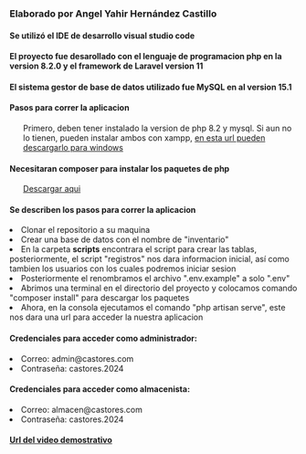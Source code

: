 <h3>Elaborado por Angel Yahir Hernández Castillo</h3>
<h4>Se utilizó el IDE de desarrollo visual studio code </h4> 
<h4>El proyecto fue desarollado con el lenguaje de programacion php en la version 8.2.0 y el framework de Laravel version 11 </h4> 
<h4> El sistema gestor de base de datos utilizado fue MySQL en al version 15.1 </h4> 
<h4> Pasos para correr la aplicacion </h4> 
    <ol>Primero, deben tener instalado la version de php 8.2 y mysql. Si aun no lo tienen, pueden instalar ambos con xampp, <a href="https://sourceforge.net/projects/xampp/files/XAMPP%20Windows/8.2.0/">en esta url pueden descargarlo para windows</a> </ol>
<h4>Necesitaran composer para instalar los paquetes de php</h4>
    <ol><a href="https://getcomposer.org/download/">Descargar aqui</a></ol>

<h4>Se describen los pasos para correr la aplicacion</h4>
<li>Clonar el repositorio a su maquina</li>
<li>Crear una base de datos con el nombre de "inventario"</li>
<li>En la carpeta <b>scripts</b> encontrara el script para crear las tablas, posteriormente, el script "registros" nos dara informacion inicial, así como tambien los usuarios con los cuales podremos iniciar sesion </li>
<li>Posteriormente el renombramos el archivo ".env.example" a solo ".env"</li>
<li>Abrimos una terminal en el directorio del proyecto y colocamos comando "composer install" para descargar los paquetes</li>
<li>Ahora, en la consola ejecutamos el comando "php artisan serve", este nos dara una url para acceder la nuestra aplicacion</li>

<h4>Credenciales para acceder como administrador:</h4>
<li>Correo: admin@castores.com</li>
<li>Contraseña: castores.2024</li>

<h4>Credenciales para acceder como almacenista:</h4>
<li>Correo: almacen@castores.com</li>
<li>Contraseña: castores.2024</li>

<a href="https://drive.google.com/drive/folders/1FimEFGrhgrclR-f2d3N0mpj1Xhb5sixw?usp=sharing"><h4>Url del video demostrativo</h4></a>

